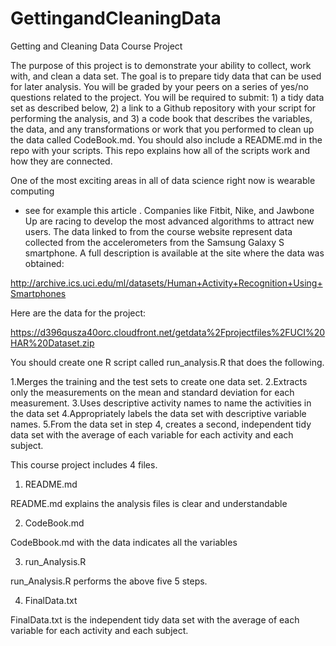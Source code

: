 # GettingandCleaningData
Getting and Cleaning Data Course Project

The purpose of this project is to demonstrate your ability to collect, work with, 
and clean a data set. The goal is to prepare tidy data that can be used for later 
analysis. You will be graded by your peers on a series of yes/no questions related 
to the project. You will be required to submit: 1) a tidy data set as described 
below, 2) a link to a Github repository with your script for performing the analysis, 
and 3) a code book that describes the variables, the data, and any transformations 
or work that you performed to clean up the data called CodeBook.md. You should also 
include a README.md in the repo with your scripts. This repo explains how all of 
the scripts work and how they are connected.

One of the most exciting areas in all of data science right now is wearable computing 
- see for example this article . Companies like Fitbit, Nike, and Jawbone Up are 
racing to develop the most advanced algorithms to attract new users. The data linked 
to from the course website represent data collected from the accelerometers from 
the Samsung Galaxy S smartphone. A full description is available at the site where 
the data was obtained:

http://archive.ics.uci.edu/ml/datasets/Human+Activity+Recognition+Using+Smartphones 

Here are the data for the project:

 https://d396qusza40orc.cloudfront.net/getdata%2Fprojectfiles%2FUCI%20HAR%20Dataset.zip  

You should create one R script called run_analysis.R that does the following. 

1.Merges the training and the test sets to create one data set.
2.Extracts only the measurements on the mean and standard deviation for each measurement. 
3.Uses descriptive activity names to name the activities in the data set
4.Appropriately labels the data set with descriptive variable names. 
5.From the data set in step 4, creates a second, independent tidy data set with 
  the average of each variable for each activity and each subject.


This course project includes 4 files.

1. README.md

README.md explains the analysis files is clear and understandable

2. CodeBook.md

CodeBbook.md with the data indicates all the variables

3. run_Analysis.R

run_Analysis.R performs the above five 5 steps.

4. FinalData.txt

FinalData.txt is the independent tidy data set with the average of each variable 
for each activity and each subject.

